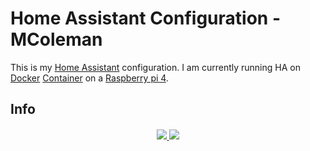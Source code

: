# Home Assistant Configuration - MColeman
This is my [Home Assistant](https://home-assistant.io/) configuration. I am currently running HA on [Docker](https://www.docker.com) [Container](https://hub.docker.com/r/homeassistant/home-assistant) on a [Raspberry pi 4](https://raspberrypi.org/products/raspberry-pi-4-model-b).

## Info
<div align="center">
  <h4>
    <a href="https://github.com/colemamd/homeassistant/commits/master"><img src="https://img.shields.io/github/last-commit/colemamd/homeassistant"> <a href="https://github.com/colemamd/homeassistant/issues"><img src="https://img.shields.io/github/issues-raw/colemamd/homeassistant">
  </h4>
</div>

